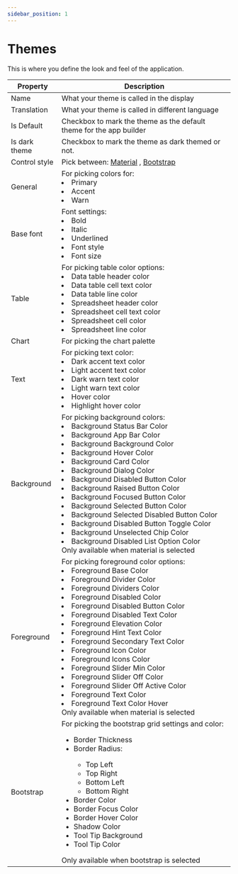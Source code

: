 ```yaml
---
sidebar_position: 1
---
```

# Themes

This is where you define the look and feel of the application.

| Property | Description |
| --- | --- |
| Name | What your theme is called in the display |
| Translation | What your theme is called in different language |
| Is Default | Checkbox to mark the theme as the default theme for the app builder |
| Is dark theme | Checkbox to mark the theme as dark themed or not. |
| Control style | Pick between: [Material](https://material.angular.io/) , [Bootstrap](https://getbootstrap.com/) |
| General | For picking colors for: <li> Primary </li> <li> Accent </li> <li> Warn </li>|
| Base font | Font settings:<li>Bold</li><li>Italic</li><li>Underlined</li><li>Font style</li><li>Font size</li> |
| Table | For picking table color options: <li>Data table header color</li><li>Data table cell text color</li><li>Data table line color</li><li>Spreadsheet header color</li><li>Spreadsheet cell text color</li><li>Spreadsheet cell color</li><li>Spreadsheet line color</li>|
| Chart | For picking the chart palette |
| Text | For picking text color: <li>Dark accent text color</li><li>Light accent text color</li><li>Dark warn text color</li><li>Light warn text color</li><li>Hover color</li><li>Highlight hover color</li>|
| Background | For picking background colors:<li>Background Status Bar Color</li><li>Background App Bar Color</li><li>Background Background Color</li><li>Background Hover Color</li><li>Background Card Color</li><li>Background Dialog Color</li><li>Background Disabled Button Color</li><li>Background Raised Button Color</li><li>Background Focused Button Color</li><li>Background Selected Button Color</li><li>Background Selected Disabled Button Color</li><li>Background Disabled Button Toggle Color</li><li>Background Unselected Chip Color</li><li>Background Disabled List Option Color</li>Only available when material is selected |
| Foreground | For picking foreground color options:<li> Foreground Base Color</li><li> Foreground Divider Color</li><li> Foreground Dividers Color</li><li> Foreground Disabled Color</li><li> Foreground Disabled Button Color</li><li> Foreground Disabled Text Color</li><li> Foreground Elevation Color</li><li> Foreground Hint Text Color</li><li> Foreground Secondary Text Color</li><li> Foreground Icon Color</li><li> Foreground Icons Color</li><li> Foreground Slider Min Color</li><li> Foreground Slider Off Color</li><li> Foreground Slider Off Active Color</li><li> Foreground Text Color</li><li> Foreground Text Color Hover</li>Only available when material is selected |
| Bootstrap | For picking the bootstrap grid settings and color:<ul><li>Border Thickness</li><li> Border Radius:</li> <ul><li> Top Left</li> <li> Top Right</li><li> Bottom Left</li><li>Bottom Right</li> </ul><li>Border Color</li> <li> Border Focus Color</li> <li>Border Hover Color</li> <li>Shadow Color</li> <li>Tool Tip Background</li><li>Tool Tip Color</li></ul>Only available when bootstrap is selected |

